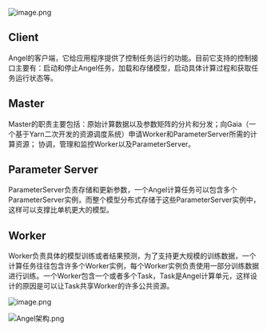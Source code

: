 ![image.png](/tdw/angel/uploads/A41A5B2D10424BCEB7DB3D22C0FBD653/image.png)


## Client
Angel的客户端，它给应用程序提供了控制任务运行的功能。目前它支持的控制接口主要有：启动和停止Angel任务，加载和存储模型，启动具体计算过程和获取任务运行状态等。
## Master
Master的职责主要包括：原始计算数据以及参数矩阵的分片和分发；向Gaia（一个基于Yarn二次开发的资源调度系统）申请Worker和ParameterServer所需的计算资源； 协调，管理和监控Worker以及ParameterServer。
## Parameter Server
ParameterServer负责存储和更新参数，一个Angel计算任务可以包含多个ParameterServer实例，而整个模型分布式存储于这些ParameterServer实例中，这样可以支撑比单机更大的模型。
## Worker
Worker负责具体的模型训练或者结果预测，为了支持更大规模的训练数据，一个计算任务往往包含许多个Worker实例，每个Worker实例负责使用一部分训练数据进行训练。一个Worker包含一个或者多个Task，Task是Angel计算单元，这样设计的原因是可以让Task共享Worker的许多公共资源。


![image.png](/tdw/angel/uploads/2DE6763E4B3848E4BB0E96ECEB66A076/image.png)

![Angel架构.png](/tdw/angel/uploads/8E16A1D4B9CE4948BC46D8D90469E2B5/Angel架构.png)
